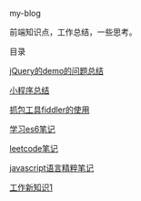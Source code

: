 my-blog 

前端知识点，工作总结，一些思考。

目录

[jQuery的demo的问题总结](https://github.com/tang-yue/my-blog/blob/master/conclusions/jQuery-demo-problem.md)

[小程序总结](https://github.com/tang-yue/my-blog/blob/master/conclusions/weChat-small-program-development.md)

[抓包工具fiddler的使用](https://github.com/tang-yue/my-blog/blob/master/conclusions/fiddler-course.md)

[学习es6笔记](https://github.com/tang-yue/my-blog/blob/master/learn-es6)

[leetcode笔记](https://github.com/tang-yue/my-blog/blob/master/notes/note-leetcode.md)

[javascript语言精粹笔记](https://github.com/tang-yue/my-blog/blob/master/notes/the-good-parts.md)

[工作新知识1](https://github.com/tang-yue/my-blog/blob/master/sources/work-new-knowledge1.md)



